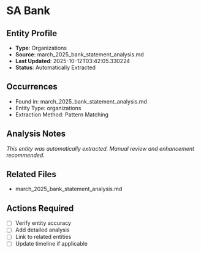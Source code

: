 # SA Bank

## Entity Profile
- **Type**: Organizations
- **Source**: march_2025_bank_statement_analysis.md
- **Last Updated**: 2025-10-12T03:42:05.330224
- **Status**: Automatically Extracted

## Occurrences
- Found in: march_2025_bank_statement_analysis.md
- Entity Type: organizations
- Extraction Method: Pattern Matching

## Analysis Notes
*This entity was automatically extracted. Manual review and enhancement recommended.*

## Related Files
- march_2025_bank_statement_analysis.md

## Actions Required
- [ ] Verify entity accuracy
- [ ] Add detailed analysis
- [ ] Link to related entities
- [ ] Update timeline if applicable
